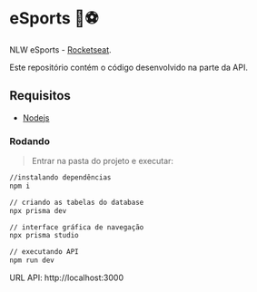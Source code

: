 # eSports :rocket::soccer:
NLW eSports - [Rocketseat](https://rseat.in/nlw-edicao-esports).

Este repositório contém o código desenvolvido na parte da API.

## Requisitos
- [Nodejs](https://nodejs.org/en/download/)

### Rodando
> Entrar na pasta do projeto e executar: 

```sh 
//instalando dependências 
npm i 

// criando as tabelas do database
npx prisma dev

// interface gráfica de navegação
npx prisma studio

// executando API
npm run dev
```

URL API: http://localhost:3000
